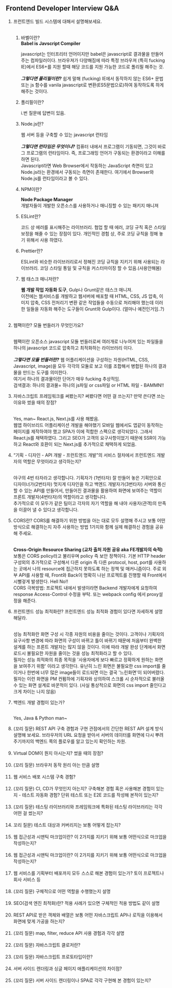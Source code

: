 ## Frontend Developer Interview Q&A

<ol>
	<li>프런트엔드 빌드 시스템에 대해서 설명해보세요.</li><br/>
	<ol>
		<li>바벨이란?</li>
		<b>Babel is Javscript Compiler</b><br/>
		<p>javascript는 인터프리터 언어이지만 babel은 javascript로 결과물을 만들어주는 컴파일러이다. 브라우져가 다양해짐에 따라 특정 브라우져 (특히 fucking IE)에서 ES6+를 지원 할때 해당 코드를 지원 가능한 코드로 폴리필 해주는 것.  <br/> <br/> <em><b>그렇다면 폴리필이란?</b></em> 쉽게 말해 (fucking) IE에서 동작하지 않는 ES6+ 문법 또는 js 함수를 vanila javascript로 변환(ES5문법으로)하여 동작하도록 하게 해주는 것이다.</p>
		<li>폴리필이란?</li>
		<p>i.번 질문에 답변이 있음.</p>
		<li>Node.js란?</li>
		<p>웹 서버 등을 구축할 수 있는 javascript 런타임<br/><br/><em><b>그렇다면 런타임은 무엇이냐?</b></em> 컴퓨터 내에서 프로그램이 기동되면, 그것이 바로 그 프로그램의 런타임이다. 즉,  프로그래밍 언어가 구동되는 환경이라고 이해를 하면 된다. <br/> Javascript라면 Web Browser에서 작동하는 JavaScript 측면이 있고 Node.js라는 환경에서 구동되는 측면이 존재한다. 여기에서 Browser와 Node.js를 런타임이라고 볼 수 있다.</p>
		<li>NPM이란?</li>
		<p><b>Node Package Manager</b><br/>개발자들이 개발한 오픈소스를 사용하거나 매니징할 수 있는 패키지 매니져</p>
		<li>ESLint란?</li>
		<p>코드 상 에러를 표시해주는 라이브러리. 협업 할 때 에러, 코딩 규칙 혹은 스타일 보정을 해줄 수 있는 장점이 있다. 개인적인 경험 상, 주로 코딩 규칙을 정해 놓기 위해서 사용 하였다.</p>
		<li>Prettier란?</li>
		<p>ESLint와 비슷한 라이브러리로서 정해진 코딩 규칙을 지키기 위해 사용되는 라이브러리. 코딩 스타일 통일 및 규칙을 커스터마이징 할 수 있음.(사용안해봄)</p>
		<li>웹 태스크 매니저란?</li>
		<p><b>웹 개발 작업 자동화 도구</b>, Gulp나 Grunt같은 태스크 매니져. <br/>이전에는 웹서비스를 개발하고 웹서버에 배포할 때 HTML, CSS, JS 압축, 이미지 압축, CSS 전처리기 변환 같은 작업들을 수동으로 처리해야 했는데 이러한 일들을 자동화 해주는 도구들이 Grunt와 Gulp이다. (얼마나 예전인거임..?)</p>
	</ol><br/>
	<li>웹팩이란? 모듈 번들러가 무엇인가요?</li></br>
	<p>웹팩이란 오픈소스 javascript 모듈 번들러로써 여러개로 나누어져 있는 파일들을 하나의 javascript 코드로 압축하고 최적화하는 라이브러리 이다. <br/><br/><b><em>그렇다면 모듈 번들러란?</em></b> 웹 어플리케이션을  구성하는 자원(HTML, CSS, Javascript, image)을 모두 각각의 모듈로 보고 이를 조합해서 병합된 하나의 결과물을 만드는 도구를 의미한다. <br/> 여기서 하나의 결과물이란 단어가 매우 fucking 추상적임. <br/>검색결과: 하나의 결과물= 하나의 js파일 or css파일 or  HTML  파일 -  BAMMN!! </p>
	<li>자바스크립트 프레임워크를 써봤는지? 써봤다면 어떤 걸 쓰는지? 만약 쓴다면 쓰는 이유와 썼을 때의 장점?</li><br/>
	<p>Yes, man~ React.js, Next.js를 사용 해봤음. <br/>웹앱 하이브리드 어플리케이션 개발을 해야했기 모바일 웹에서도 앱같이 동작하는 페이지를 제작하여야 했고 SPA가 이에 적합한 스펙으로 생각되었다. 그래서 React.js를 채택하였다. 그리고  SEO가 고객의 요구사항이었기 때문에 SSR이 가능하고 React와 호환이 되는 Next.js를 추가적으로 채택하게 되었음. </p>
	<li>“기획 - 디자인 - API 개발 - 프런트엔드 개발”의 서비스 절차에서 프런트엔드 개발자의 역할은 무엇이라고 생각하는지?</li><br/>
	<p>야구의 4번 타자라고 생각합니다. 기획자가 (1번타자) 잘 만들어 놓은 기획안으로 디자이너가(2번타자) 멋지게 디자인을 하고 백엔드 개발자가(3번타자) 서버와 통신할 수 있는  API를 만들어서, 만들어진 결과물을 활용하여 화면에 보여주는 역할이 프론트 개발자(4번타자)의 역할이라고 생각합니다. <br/> 추가적으로 이 모두가 같은 팀이고 각자의 자기 역할을 해 내야 사용자(관객)의 만족을 이끌어 낼 수 있다고 생각합니다.</p>
	<li>CORS란? CORS를 해결하기 위한 방법을 아는 대로 모두 설명해 주시고 보통 어떤 방식으로 해결하는지 자주 사용하는 방법 1가지와 함께 실제 해결하신 경험을 공유해 주세요.</li><br/>
	<p><b>Cross-Origin Resource Sharing (교차 출처 자원 공유 aka FE개발자의 숙적) </b><br/>보통은 CORS policy라고 불리우며 policy 즉 보안 정책이다. 기본 HTTP header 구성외의 추가적으로 구성해서 다른 origin 즉 다른 protocol, host, port를 사용하는 곳에서 나의 resource에 접근하지 못하도록 하는 정책 및 매커니즘이다. 주로 외부 API를 사용할 때,  Front와 Back이 명확히 나뉜 프로젝트를 진행할 때 Front에서 시뻘겋게 발생한다. Hell No!!<br/> CORS 극복방법: 프로젝트 내에서 발생이라면 Backend 개발자에게 요청하여 response Access-Control 수정을 부탁. 또는 webpack config 에서 proxy설정을 해준다. </p>
	<li>프런트엔드 성능 최적화란? 프런트엔드 성능 최적화 경험이 있다면 자세하게 설명해달라.</li><br/>
	<p>성능 최적화란 화면 구성 시 각종 자원의 비용을 줄이는 것이다. 고객이나 기획자의 요구사항 변경에 따라 화면의 구성이 바뀌고 틀이 바뀌기 때문에 처음부터 완벽한 설계를 하는 프론트 개발자는 많지 않을 것이다. 이에 따라 개발 완성 단계에서 화면 로드시 불필요한 자원을 줄이는 것을 성능 최적화라고 할 수 있다. <br/> 필자는 성능 최적화의 최종 목적을 '사용자에게 보다 빠르고 정확하게 원하는 화면을 보여주기 위함' 이라고 생각한다. 유난히 느린 화면은 불필요한 css import를 줄이거나 한번에 너무 많은 image들이 로드되면 이는 결국 '느린화면'이 되어버렸다. 필자는 이런 화면을 PM 컨펌하에 기획자와 상의하여 스크롤 시 순차적으로 불러올 수 있는 화면 설계로 바꾼적이 있다. (사실 통상적으로 화면의 css  import 줄인다고 크게 차이는 나지 않음)</p>
	<li>백엔드 개발 경험이 있는가?</li><br/>
	<p>Yes, Java & Python man~</p>
	<li>(꼬리 질문) REST API 구축 경험과 구현 관점에서의 간단한 REST API 설계 방식 설명해 보세요. 브라우저의 URL 요청을 받아서 서버의 데이터를 화면에 다시 뿌려주기까지의 백엔드 쪽의 플로우를 알고 있는지 확인하는 차원.</li><br/>
	<li> Virtual DOM이 뭔지 아시는지? 썼을 때의 장점?</li><br/>
	<li>(꼬리 질문) 브라우저 동작 원리 아는 만큼 설명</li><br/>
	<li>웹 서비스 배포 시스템 구축 경험?</li><br/>
	<li>(꼬리 질문) CI, CD가 무엇인지 아는지? 구축해본 경험 혹은 사용해본 경험이 있는지
-   테스트 자동화 경험? 단위 테스트 또는 E2E 코드를 작성해 본적이 있는지?</li><br/>
	<li>(꼬리 질문) 테스팅 라이브러리와 프레임워크에 특화된 테스팅 라이브러리는 각각 어떤 걸 썼는지?</li><br/>
	<li>꼬리 질문) 테스트 대상과 커버리지는 보통 어떻게 잡는지?</li><br/>
	<li>웹 접근성과 시맨틱 마크업이란? 이 2가지를 지키기 위해 보통 어떤식으로 마크업을 작성하는지?</li><br/>
	<li>웹 접근성과 시맨틱 마크업이란? 이 2가지를 지키기 위해 보통 어떤식으로 마크업을 작성하는지?</li><br/>
	<li>웹 서비스를 기획부터 배포까지 모두 스스로 해본 경험이 있는가? 토이 프로젝트나 회사 서비스 등</li><br/>
	<li>(꼬리 질문) 구체적으로 어떤 역할을 수행했는지 설명</li><br/>
	<li>SEO(검색 엔진 최적화)란? 적용 사례가 있으면 구체적인 적용 방법도 같이 설명</li><br/>
	<li>REST API로 받은 객체와 배열은 보통 어떤 자바스크립트 API나 로직을 이용해서 화면에 맞게 가공을 하는지?</li><br/>
	<li>(꼬리 질문) map, filter, reduce API 사용 경험과 각각 설명</li><br/>
	<li>(꼬리 질문) 자바스크립트 클로저란?</li><br/>
	<li>(꼬리 질문) 자바스크립트 프로토타입이란?</li><br/>
	<li>서버 사이드 렌더링과 싱글 페이지 애플리케이션의 차이점?</li><br/>
	<li>(꼬리 질문) 서버 사이드 렌더링이나 SPA로 각각 구현해 본 경험이 있는지?</li><br/>
</ol>